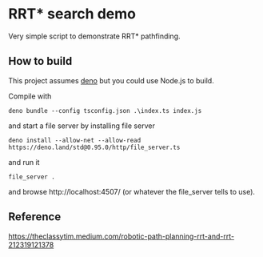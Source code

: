 # RRT* search demo

Very simple script to demonstrate RRT* pathfinding.

## How to build

This project assumes [deno](https://deno.land/) but you could use Node.js to build.

Compile with

    deno bundle --config tsconfig.json .\index.ts index.js

and start a file server by installing file server

    deno install --allow-net --allow-read https://deno.land/std@0.95.0/http/file_server.ts

and run it

    file_server .

and browse http://localhost:4507/ (or whatever the file_server tells to use).

## Reference

https://theclassytim.medium.com/robotic-path-planning-rrt-and-rrt-212319121378